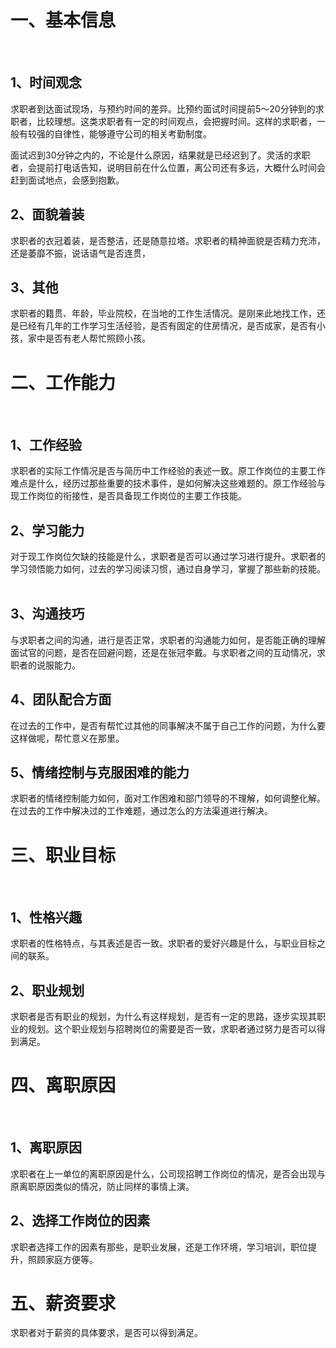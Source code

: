 # 一、基本信息
 
 
## 1、时间观念

 求职者到达面试现场，与预约时间的差异。比预约面试时间提前5～20分钟到的求职者，比较理想。这类求职者有一定的时间观点，会把握时间。这样的求职者，一般有较强的自律性，能够遵守公司的相关考勤制度。

 面试迟到30分钟之内的，不论是什么原因，结果就是已经迟到了。灵活的求职者，会提前打电话告知，说明目前在什么位置，离公司还有多远，大概什么时间会赶到面试地点，会感到抱歉。
 
 
## 2、面貌着装

 求职者的衣冠着装，是否整洁，还是随意拉塔。求职者的精神面貌是否精力充沛，还是萎靡不振，说话语气是否连贯，
 
 
## 3、其他

 求职者的籍贯、年龄，毕业院校，在当地的工作生活情况。是刚来此地找工作，还是已经有几年的工作学习生活经验，是否有固定的住房情况，是否成家，是否有小孩，家中是否有老人帮忙照顾小孩。
 

# 二、工作能力
 
 
## 1、工作经验

 求职者的实际工作情况是否与简历中工作经验的表述一致。原工作岗位的主要工作难点是什么，经历过那些重要的技术事件，是如何解决这些难题的。原工作经验与现工作岗位的衔接性，是否具备现工作岗位的主要工作技能。
 
 
## 2、学习能力

 对于现工作岗位欠缺的技能是什么，求职者是否可以通过学习进行提升。求职者的学习领悟能力如何，过去的学习阅读习惯，通过自身学习，掌握了那些新的技能。
 
 
## 3、沟通技巧

 与求职者之间的沟通，进行是否正常，求职者的沟通能力如何，是否能正确的理解面试官的问题，是否在回避问题，还是在张冠李戴。与求职者之间的互动情况，求职者的说服能力。
 
 
## 4、团队配合方面

 在过去的工作中，是否有帮忙过其他的同事解决不属于自己工作的问题，为什么要这样做呢，帮忙意义在那里。
 
 
## 5、情绪控制与克服困难的能力

 求职者的情绪控制能力如何，面对工作困难和部门领导的不理解，如何调整化解。在过去的工作中解决过的工作难题，通过怎么的方法渠道进行解决。
 

# 三、职业目标
 
 
## 1、性格兴趣

 求职者的性格特点，与其表述是否一致。求职者的爱好兴趣是什么，与职业目标之间的联系。
 
 
## 2、职业规划
  
 求职者是否有职业的规划，为什么有这样规划，是否有一定的思路，逐步实现其职业的规划。这个职业规划与招聘岗位的需要是否一致，求职者通过努力是否可以得到满足。
 
 
# 四、离职原因
 
 
## 1、离职原因

 求职者在上一单位的离职原因是什么，公司现招聘工作岗位的情况，是否会出现与原离职原因类似的情况，防止同样的事情上演。
 
 
 ## 2、选择工作岗位的因素

 求职者选择工作的因素有那些，是职业发展，还是工作环境，学习培训，职位提升，照顾家庭方便等。
 

# 五、薪资要求

 求职者对于薪资的具体要求，是否可以得到满足。
